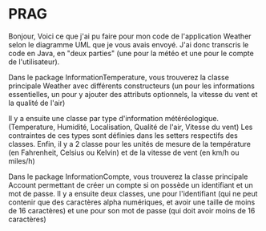 # PRAG

Bonjour, 
Voici ce que j'ai pu faire pour mon code de l'application Weather selon le diagramme UML que je vous avais envoyé. 
J'ai donc transcris le code en Java, en "deux parties" (une pour la météo et une pour le compte de l'utilisateur). 

Dans le package InformationTemperature, vous trouverez la classe principale Weather avec différents constructeurs (un pour les informations essentielles, un pour y ajouter des attributs optionnels, la vitesse du vent et la qualité de l'air)

Il y a ensuite une classe par type d'information météréologique. (Temperature, Humidité, Localisation, Qualité de l'air, Vitesse du vent)
Les contraintes de ces types sont définies dans les setters respectifs des classes. 
Enfin, il y a 2 classe pour les unités de mesure de la température (en Fahrenheit, Celsius ou Kelvin) et de la vitesse de vent (en km/h ou miles/h)


Dans le package InformationCompte, vous trouverez la classe principale Account permettant de créer un compte si on possède un identifiant et un mot de passe.
Il y a ensuite deux classes, une pour l'identifiant (qui ne peut contenir que des caractères alpha numériques, et avoir une taille de moins de 16 caractères) et une pour son mot de passe (qui doit avoir moins de 16 caractères)

